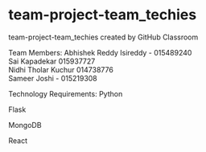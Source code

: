 # team-project-team_techies
team-project-team_techies created by GitHub Classroom

Team Members:
Abhishek Reddy Isireddy - 015489240 <br/>
Sai Kapadekar 015937727 <br/>
Nidhi Tholar Kuchur 014738776 <br/>
Sameer Joshi - 015219308 <br/>


Technology Requirements:
Python

Flask

MongoDB

React

